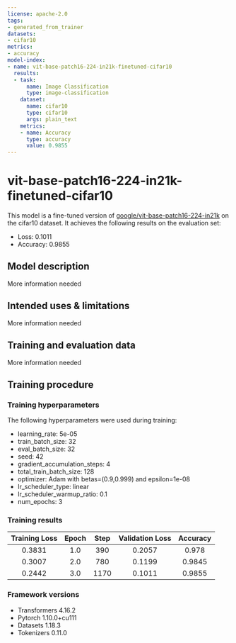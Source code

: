 ```yaml
---
license: apache-2.0
tags:
- generated_from_trainer
datasets:
- cifar10
metrics:
- accuracy
model-index:
- name: vit-base-patch16-224-in21k-finetuned-cifar10
  results:
  - task:
      name: Image Classification
      type: image-classification
    dataset:
      name: cifar10
      type: cifar10
      args: plain_text
    metrics:
    - name: Accuracy
      type: accuracy
      value: 0.9855
---
```


<!-- This model card has been generated automatically according to the information the Trainer had access to. You
should probably proofread and complete it, then remove this comment. -->

# vit-base-patch16-224-in21k-finetuned-cifar10

This model is a fine-tuned version of [google/vit-base-patch16-224-in21k](https://huggingface.co/google/vit-base-patch16-224-in21k) on the cifar10 dataset.
It achieves the following results on the evaluation set:
- Loss: 0.1011
- Accuracy: 0.9855

## Model description

More information needed

## Intended uses & limitations

More information needed

## Training and evaluation data

More information needed

## Training procedure

### Training hyperparameters

The following hyperparameters were used during training:
- learning_rate: 5e-05
- train_batch_size: 32
- eval_batch_size: 32
- seed: 42
- gradient_accumulation_steps: 4
- total_train_batch_size: 128
- optimizer: Adam with betas=(0.9,0.999) and epsilon=1e-08
- lr_scheduler_type: linear
- lr_scheduler_warmup_ratio: 0.1
- num_epochs: 3

### Training results

| Training Loss | Epoch | Step | Validation Loss | Accuracy |
|:-------------:|:-----:|:----:|:---------------:|:--------:|
| 0.3831        | 1.0   | 390  | 0.2057          | 0.978    |
| 0.3007        | 2.0   | 780  | 0.1199          | 0.9845   |
| 0.2442        | 3.0   | 1170 | 0.1011          | 0.9855   |


### Framework versions

- Transformers 4.16.2
- Pytorch 1.10.0+cu111
- Datasets 1.18.3
- Tokenizers 0.11.0

